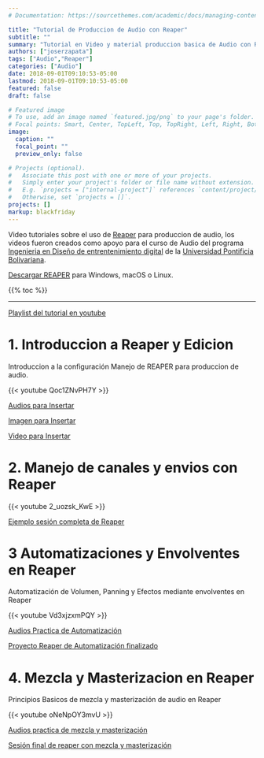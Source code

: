 ```yaml
---
# Documentation: https://sourcethemes.com/academic/docs/managing-content/

title: "Tutorial de Produccion de Audio con Reaper"
subtitle: ""
summary: "Tutorial en Video y material produccion basica de Audio con Reaper"
authors: ["joserzapata"]
tags: ["Audio","Reaper"]
categories: ["Audio"]
date: 2018-09-01T09:10:53-05:00
lastmod: 2018-09-01T09:10:53-05:00
featured: false
draft: false

# Featured image
# To use, add an image named `featured.jpg/png` to your page's folder.
# Focal points: Smart, Center, TopLeft, Top, TopRight, Left, Right, BottomLeft, Bottom, BottomRight.
image:
  caption: ""
  focal_point: ""
  preview_only: false

# Projects (optional).
#   Associate this post with one or more of your projects.
#   Simply enter your project's folder or file name without extension.
#   E.g. `projects = ["internal-project"]` references `content/project/deep-learning/index.md`.
#   Otherwise, set `projects = []`.
projects: []
markup: blackfriday
---
```

Video tutoriales sobre el uso de [Reaper](http://reaper.fm/) para produccion de audio,
los videos fueron creados como apoyo para el curso de Audio del programa [Ingenieria en Diseño de entrentenimiento digital](https://www.upb.edu.co/es/pregrados/ingenieria-diseno-entretenimiento-medellin) de la [Universidad Pontificia Bolivariana](https://www.upb.edu.co/).

[Descargar REAPER](http://reaper.fm/download.php) para Windows, macOS o Linux.

{{% toc %}}

***

[Playlist del tutorial en youtube](https://www.youtube.com/watch?v=Qoc1ZNvPH7Y&list=PLW2bAKkMAGl6DTqEqEEGKnNExeAuMM1yb) 

# 1. Introduccion a Reaper y Edicion
Introduccion a la configuración Manejo de REAPER para produccion de audio.

{{< youtube Qoc1ZNvPH7Y >}}

[Audios para Insertar](https://bit.ly/3fVWWQr)

[Imagen para Insertar](https://bit.ly/3kLlpLV)

[Video para Insertar](https://bit.ly/3aomHI9)

# 2. Manejo de canales y envios con Reaper

{{< youtube 2_uozsk_KwE >}}

[Ejemplo sesión completa de Reaper](https://bit.ly/3aqV01b)

# 3 Automatizaciones y Envolventes en Reaper
Automatización de Volumen, Panning y Efectos mediante envolventes en Reaper

{{< youtube Vd3xjzxmPQY >}}

[Audios Practica de Automatización](https://bit.ly/2CrdLVG)

[Proyecto Reaper de Automatización finalizado](https://bit.ly/31T953B)

# 4. Mezcla y Masterizacion en Reaper
Principios Basicos de mezcla y masterización de audio en Reaper

{{< youtube oNeNpOY3mvU >}}

[Audios practica de mezcla y masterización](https://bit.ly/2E8K1NJ)

[Sesión final de reaper  con mezcla y masterización](https://bit.ly/2PVnKpk)
